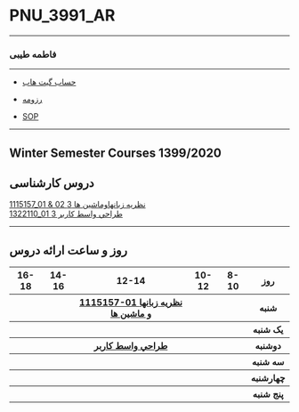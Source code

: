 # PNU_3991_AR
---------
### فاطمه طیبی
 
---
- [حساب گیت هاب](https://github.com/parastootayebi/)

- [رزومه](https://baharbsalmas.github.io/)

- [SOP](https://baharbsalmas.github.io/SOP/)

------------------
## Winter Semester Courses 1399/2020

## دروس کارشناسی

[1115157_01 & 02 نظريه زبانهاوماشين ها 3](https://github.com/ParastooTayebi/PNU_3991_AR/tree/main/Theory-of-Languages-and-Machines)
<br>
[1322110_01 طراحي واسط كاربر 3](https://github.com/ParastooTayebi/PNU_3991_AR/tree/main/UserInterfaceDesign)

--------------
## روز و ساعت ارائه دروس

<table style="width:100%">
  <tr>
    <th >16-18</th>
    <th >14-16</th>
    <th >12-14</th>
    <th>10-12</th>
    <th>8-10</th>
    <th>روز</th>
  </tr>
  <tr>
    <th ></th>
    <th ></th>
    <th><a  href="https://github.com/AliRazavi-edu/PNU_3991/tree/master/_BSc/Theory-of-Languages-and-Machines">1115157-01 نظریه زبانها و ماشین ها</a></th>
    <th></th>
    <th></th>
    <th>شنبه</th>
  </tr>
   <tr>
    <th ></th>
    <th ></th>
    <th></th>
    <th></th>
    <th ></th>
    <th>یک شنبه</th>
  </tr>
   <tr>
    <th ></th>
    <th ></th>
    <th ><a  href="https://github.com/AliRazavi-edu/PNU_3991/tree/master/_MSc/SoftwareArchitecture">طراحي واسط كاربر</a></th>
    <th></th>
    <th ></th>   
    <th>دوشنبه</th>
  </tr>
   <tr>
    <th ></th>
    <th ></th>
    <th></th>
    <th></th>
    <th ></th>
    <th>سه شنبه</th>
  </tr>
   <tr>
    <th ></th>
    <th ></th>
    <th></th>
    <th></th>
     <th ></th>
    <th>چهارشنبه</th>
  </tr>
   <tr>
    <th ></th>
     <th ></th>
     <th ></th>
     <th></th>
    <th></th>
    <th>پنج شنبه</th>
  </tr>
</table>
